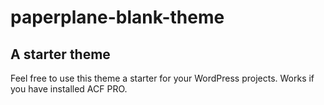 # paperplane-blank-theme
## A starter theme
Feel free to use this theme a starter for your WordPress projects. Works if you have installed ACF PRO.
